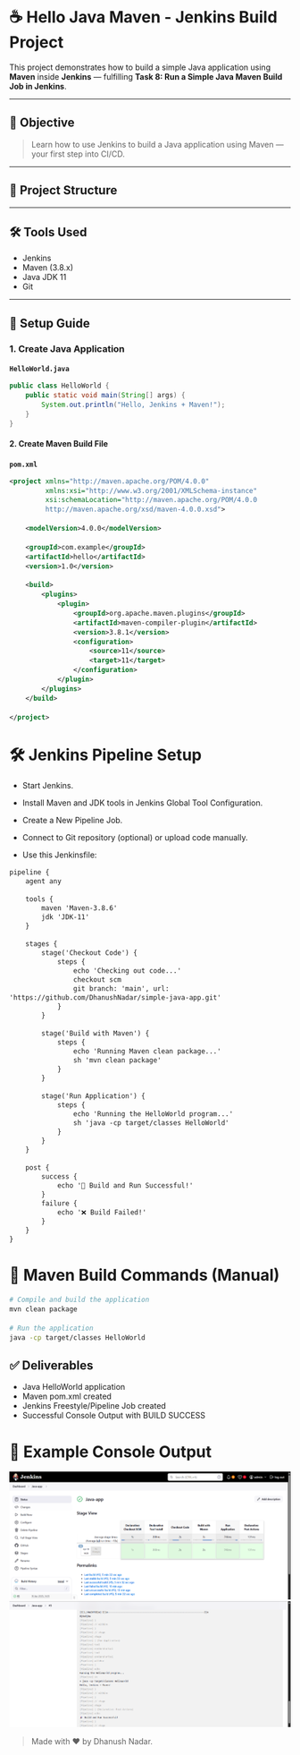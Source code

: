 # ☕ Hello Java Maven - Jenkins Build Project

This project demonstrates how to build a simple Java application using **Maven** inside **Jenkins** — fulfilling **Task 8: Run a Simple Java Maven Build Job in Jenkins**.

---

## 🎯 Objective

> Learn how to use Jenkins to build a Java application using Maven — your first step into CI/CD.

---

## 📁 Project Structure




---

## 🛠 Tools Used

- Jenkins
- Maven (3.8.x)
- Java JDK 11
- Git 

---

## 🧱 Setup Guide

### 1. Create Java Application

**`HelloWorld.java`**

```java
public class HelloWorld {
    public static void main(String[] args) {
        System.out.println("Hello, Jenkins + Maven!");
    }
}

```

#### 2. Create Maven Build File

**`pom.xml`**

```xml
<project xmlns="http://maven.apache.org/POM/4.0.0"
         xmlns:xsi="http://www.w3.org/2001/XMLSchema-instance"
         xsi:schemaLocation="http://maven.apache.org/POM/4.0.0
         http://maven.apache.org/xsd/maven-4.0.0.xsd">

    <modelVersion>4.0.0</modelVersion>

    <groupId>com.example</groupId>
    <artifactId>hello</artifactId>
    <version>1.0</version>

    <build>
        <plugins>
            <plugin>
                <groupId>org.apache.maven.plugins</groupId>
                <artifactId>maven-compiler-plugin</artifactId>
                <version>3.8.1</version>
                <configuration>
                    <source>11</source>
                    <target>11</target>
                </configuration>
            </plugin>
        </plugins>
    </build>

</project>

```

# 🛠 Jenkins Pipeline Setup

- Start Jenkins.

- Install Maven and JDK tools in Jenkins Global Tool Configuration.

- Create a New Pipeline Job.

- Connect to Git repository (optional) or upload code manually.

- Use this Jenkinsfile:

```grovvy
pipeline {
    agent any

    tools {
        maven 'Maven-3.8.6'    
        jdk 'JDK-11'           
    }

    stages {
        stage('Checkout Code') {
            steps {
                echo 'Checking out code...'
                checkout scm
                git branch: 'main', url: 'https://github.com/DhanushNadar/simple-java-app.git'
            }
        }

        stage('Build with Maven') {
            steps {
                echo 'Running Maven clean package...'
                sh 'mvn clean package'
            }
        }

        stage('Run Application') {
            steps {
                echo 'Running the HelloWorld program...'
                sh 'java -cp target/classes HelloWorld'
            }
        }
    }

    post {
        success {
            echo '🎉 Build and Run Successful!'
        }
        failure {
            echo '❌ Build Failed!'
        }
    }
}

```

# 📜 Maven Build Commands (Manual)

``` bash
# Compile and build the application
mvn clean package

# Run the application
java -cp target/classes HelloWorld
```

## ✅ Deliverables

 - Java HelloWorld application
 - Maven pom.xml created
 - Jenkins Freestyle/Pipeline Job created
 - Successful Console Output with BUILD SUCCESS


# 📸 Example Console Output

![pipeline screenshot](images/pipeline.png)
![Output screenshot](images/output.png)

> Made with ❤️ by Dhanush Nadar.
